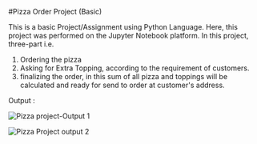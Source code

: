 #Pizza Order Project (Basic) 

This is a basic Project/Assignment using Python Language.
Here, this project was performed on the Jupyter Notebook platform.
In this project, three-part i.e. 
1. Ordering the pizza  
2. Asking for Extra Topping, according to the requirement of customers. 
3. finalizing the order, in this sum of all pizza and toppings will be calculated and ready for send to order at customer's address.


Output :


![Pizza project-Output 1](https://user-images.githubusercontent.com/64595990/148017272-c367b86b-8688-4f85-a272-69ac76cc5bd3.png)


![Pizza Project output 2](https://user-images.githubusercontent.com/64595990/148017348-acfc96fa-7220-45ea-aed4-90c99b2c5994.png)
